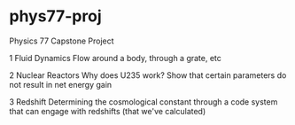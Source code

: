 # phys77-proj
Physics 77 Capstone Project

1	Fluid Dynamics		  Flow around a body, through a grate, etc <br/>

2	Nuclear Reactors		Why does U235 work? Show that certain parameters do not result in net energy gain <br/>

3	Redshift            Determining the cosmological constant through a code system that can engage with redshifts (that we've calculated) <br/>
